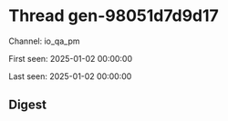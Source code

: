 # Thread gen-98051d7d9d17
Channel: io_qa_pm

First seen: 2025-01-02 00:00:00

Last seen: 2025-01-02 00:00:00

## Digest


